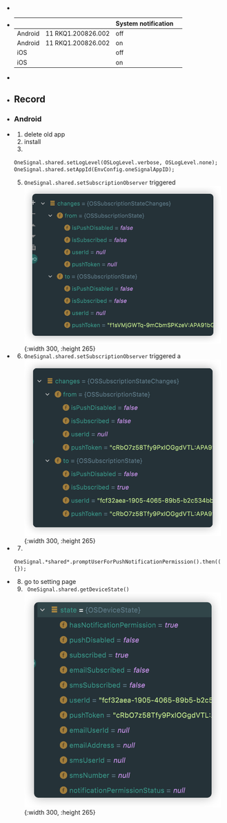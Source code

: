 -
- |||System notification||
  |--|--|--|--|
  |Android|11 RKQ1.200826.002|off||
  |Android|11 RKQ1.200826.002|on||
  |iOS||off||
  |iOS||on||
-
- ## Record
- ### Android
- 1. delete old app
  2. install
  3. 
  ```
  OneSignal.shared.setLogLevel(OSLogLevel.verbose, OSLogLevel.none);
  OneSignal.shared.setAppId(EnvConfig.oneSignalAppID);
  ```
  5. `OneSignal.shared.setSubscriptionObserver` triggered
  ![image.png](../assets/image_1660621311388_0.png){:width 300, :height 265}
- 6. `OneSignal.shared.setSubscriptionObserver` triggered a
  ![image.png](../assets/image_1660621536789_0.png){:width 300, :height 265}
- 7. 
  ```
  OneSignal.*shared*.promptUserForPushNotificationPermission().then((accepted) {});
  ```
- 8. go to setting page
  9. ` OneSignal.shared.getDeviceState()`
  ![image.png](../assets/image_1660621748611_0.png){:width 300, :height 265}